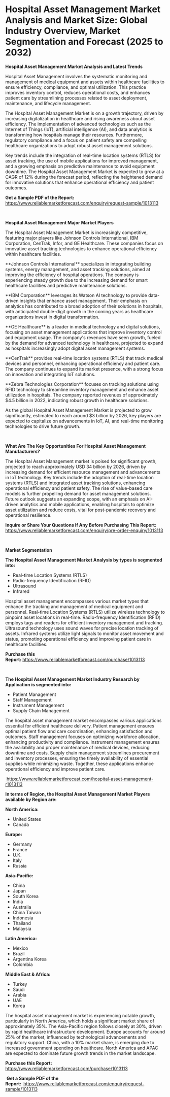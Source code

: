 <p><h1>Hospital Asset Management Market Analysis and Market Size: Global Industry Overview, Market Segmentation and Forecast (2025 to 2032)</h1></p><p><strong>Hospital Asset Management Market Analysis and Latest Trends</strong></p>
<p><p>Hospital Asset Management involves the systematic monitoring and management of medical equipment and assets within healthcare facilities to ensure efficiency, compliance, and optimal utilization. This practice improves inventory control, reduces operational costs, and enhances patient care by streamlining processes related to asset deployment, maintenance, and lifecycle management.</p><p>The Hospital Asset Management Market is on a growth trajectory, driven by increasing digitalization in healthcare and rising awareness about asset efficiency. The implementation of advanced technologies such as the Internet of Things (IoT), artificial intelligence (AI), and data analytics is transforming how hospitals manage their resources. Furthermore, regulatory compliance and a focus on patient safety are compelling healthcare organizations to adopt robust asset management solutions.</p><p>Key trends include the integration of real-time location systems (RTLS) for asset tracking, the use of mobile applications for improved management, and a growing emphasis on predictive maintenance to avoid equipment downtime. The Hospital Asset Management Market is expected to grow at a CAGR of 12% during the forecast period, reflecting the heightened demand for innovative solutions that enhance operational efficiency and patient outcomes.</p></p>
<p><strong>Get a Sample PDF of the Report:&nbsp;</strong> <a href="https://www.reliablemarketforecast.com/enquiry/request-sample/1013113?utm_campaign=1169&utm_medium=2&utm_source=Github&utm_content=ia&utm_term=16042025&utm_id=hospital-asset-management">https://www.reliablemarketforecast.com/enquiry/request-sample/1013113</a></p>
<p>&nbsp;</p>
<p><strong>Hospital Asset Management Major Market Players</strong></p>
<p><p>The Hospital Asset Management Market is increasingly competitive, featuring major players like Johnson Controls International, IBM Corporation, CenTrak, Infor, and GE Healthcare. These companies focus on innovative asset tracking technologies to enhance operational efficiency within healthcare facilities.</p><p>**Johnson Controls International** specializes in integrating building systems, energy management, and asset tracking solutions, aimed at improving the efficiency of hospital operations. The company is experiencing steady growth due to the increasing demand for smart healthcare facilities and predictive maintenance solutions.</p><p>**IBM Corporation** leverages its Watson AI technology to provide data-driven insights that enhance asset management. Their emphasis on analytics has contributed to a broad adoption of their solutions in hospitals, with anticipated double-digit growth in the coming years as healthcare organizations invest in digital transformation.</p><p>**GE Healthcare** is a leader in medical technology and digital solutions, focusing on asset management applications that improve inventory control and equipment usage. The company's revenues have seen growth, fueled by the demand for advanced technology in healthcare, projected to expand as hospitals increasingly adopt digital asset management systems.</p><p>**CenTrak** provides real-time location systems (RTLS) that track medical devices and personnel, enhancing operational efficiency and patient care. The company continues to expand its market presence, with a strong focus on innovation and integrating IoT solutions.</p><p>**Zebra Technologies Corporation** focuses on tracking solutions using RFID technology to streamline inventory management and enhance asset utilization in hospitals. The company reported revenues of approximately $4.5 billion in 2022, indicating robust growth in healthcare solutions.</p><p>As the global Hospital Asset Management Market is projected to grow significantly, estimated to reach around $3 billion by 2026, key players are expected to capitalize on advancements in IoT, AI, and real-time monitoring technologies to drive future growth.</p></p>
<p>&nbsp;</p>
<p><strong>What Are The Key Opportunities For Hospital Asset Management Manufacturers?</strong></p>
<p><p>The Hospital Asset Management market is poised for significant growth, projected to reach approximately USD 34 billion by 2026, driven by increasing demand for efficient resource management and advancements in IoT technology. Key trends include the adoption of real-time location systems (RTLS) and integrated asset tracking solutions, enhancing operational efficiency and patient safety. The rise of value-based care models is further propelling demand for asset management solutions. Future outlook suggests an expanding scope, with an emphasis on AI-driven analytics and mobile applications, enabling hospitals to optimize asset utilization and reduce costs, vital for post-pandemic recovery and operational resilience.</p></p>
<p><strong>Inquire or Share Your Questions If Any Before Purchasing This Report:</strong> <a href="https://www.reliablemarketforecast.com/enquiry/pre-order-enquiry/1013113?utm_campaign=1169&utm_medium=2&utm_source=Github&utm_content=ia&utm_term=16042025&utm_id=hospital-asset-management">https://www.reliablemarketforecast.com/enquiry/pre-order-enquiry/1013113</a></p>
<p>&nbsp;</p>
<p><strong>Market Segmentation</strong></p>
<p><strong>The Hospital Asset Management Market Analysis by types is segmented into:</strong></p>
<p><ul><li>Real-time Location Systems (RTLS)</li><li>Radio-frequency Identification (RFID)</li><li>Ultrasound</li><li>Infrared</li></ul></p>
<p><p>Hospital asset management encompasses various market types that enhance the tracking and management of medical equipment and personnel. Real-time Location Systems (RTLS) utilize wireless technology to pinpoint asset locations in real-time. Radio-frequency Identification (RFID) employs tags and readers for efficient inventory management and tracking. Ultrasound technology uses sound waves for precise location tracking of assets. Infrared systems utilize light signals to monitor asset movement and status, promoting operational efficiency and improving patient care in healthcare facilities.</p></p>
<p><strong>Purchase this Report:&nbsp;</strong><a href="https://www.reliablemarketforecast.com/purchase/1013113?utm_campaign=1169&utm_medium=2&utm_source=Github&utm_content=ia&utm_term=16042025&utm_id=hospital-asset-management">https://www.reliablemarketforecast.com/purchase/1013113</a></p>
<p>&nbsp;</p>
<p><strong>The Hospital Asset Management Market Industry Research by Application is segmented into:</strong></p>
<p><ul><li>Patient Management</li><li>Staff Management</li><li>Instrument Management</li><li>Supply Chain Management</li></ul></p>
<p><p>The hospital asset management market encompasses various applications essential for efficient healthcare delivery. Patient management ensures optimal patient flow and care coordination, enhancing satisfaction and outcomes. Staff management focuses on optimizing workforce allocation, enhancing productivity and compliance. Instrument management ensures the availability and proper maintenance of medical devices, reducing downtime and costs. Supply chain management streamlines procurement and inventory processes, ensuring the timely availability of essential supplies while minimizing waste. Together, these applications enhance operational efficiency and improve patient care.</p></p>
<p><a href="https://www.reliablemarketforecast.com/hospital-asset-management-r1013113?utm_campaign=1169&utm_medium=2&utm_source=Github&utm_content=ia&utm_term=16042025&utm_id=hospital-asset-management">&nbsp;https://www.reliablemarketforecast.com/hospital-asset-management-r1013113</a></p>
<p><strong>In terms of Region, the Hospital Asset Management Market Players available by Region are:</strong></p>
<p>
    <p> <strong> North America: </strong>
        <ul>
            <li>United States</li>
            <li>Canada</li>
        </ul>
        </p> 
    <p> <strong> Europe: </strong>
        <ul>
            <li>Germany</li>
            <li>France</li>
            <li>U.K.</li>
            <li>Italy</li>
            <li>Russia</li>
        </ul>
        </p> 
    <p> <strong> Asia-Pacific: </strong>
        <ul>
            <li>China</li>
            <li>Japan</li>
            <li>South Korea</li>
            <li>India</li>
            <li>Australia</li>
            <li>China Taiwan</li>
            <li>Indonesia</li>
            <li>Thailand</li>
            <li>Malaysia</li>
        </ul>
        </p> 
    <p> <strong> Latin America: </strong>
        <ul>
            <li>Mexico</li>
            <li>Brazil</li>
            <li>Argentina Korea</li>
            <li>Colombia</li>
        </ul>
        </p> 
    <p> <strong> Middle East & Africa: </strong>
        <ul>
            <li>Turkey</li>
            <li>Saudi</li>
            <li>Arabia</li>
            <li>UAE</li>
            <li>Korea</li>
        </ul>
    </p>
    </p>
<p><p>The hospital asset management market is experiencing notable growth, particularly in North America, which holds a significant market share of approximately 35%. The Asia-Pacific region follows closely at 30%, driven by rapid healthcare infrastructure development. Europe accounts for around 25% of the market, influenced by technological advancements and regulatory support. China, with a 10% market share, is emerging due to increased government spending on healthcare. North America and APAC are expected to dominate future growth trends in the market landscape.</p></p>
<p><strong>Purchase this Report: </strong><a href="https://www.reliablemarketforecast.com/purchase/1013113?utm_campaign=1169&utm_medium=2&utm_source=Github&utm_content=ia&utm_term=16042025&utm_id=hospital-asset-management">https://www.reliablemarketforecast.com/purchase/1013113</a></p>
<p>&nbsp;<strong>Get a Sample PDF of the Report:&nbsp;&nbsp;</strong><a href="https://www.reliablemarketforecast.com/enquiry/request-sample/1013113?utm_campaign=1169&utm_medium=2&utm_source=Github&utm_content=ia&utm_term=16042025&utm_id=hospital-asset-management">https://www.reliablemarketforecast.com/enquiry/request-sample/1013113</a></p>
<p><strong></strong></p>
<p><p></p><p></p><p></p></p>
